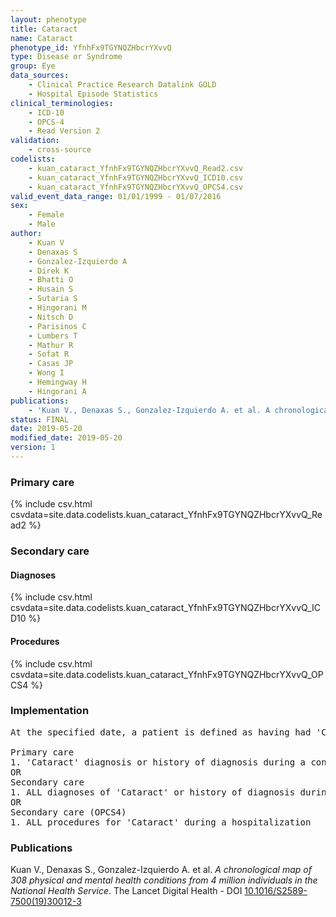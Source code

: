 ```yaml
---
layout: phenotype
title: Cataract
name: Cataract
phenotype_id: YfnhFx9TGYNQZHbcrYXvvQ 
type: Disease or Syndrome
group: Eye
data_sources: 
    - Clinical Practice Research Datalink GOLD
    - Hospital Episode Statistics
clinical_terminologies: 
    - ICD-10
    - OPCS-4
    - Read Version 2
validation: 
    - cross-source
codelists: 
    - kuan_cataract_YfnhFx9TGYNQZHbcrYXvvQ_Read2.csv
    - kuan_cataract_YfnhFx9TGYNQZHbcrYXvvQ_ICD10.csv
    - kuan_cataract_YfnhFx9TGYNQZHbcrYXvvQ_OPCS4.csv
valid_event_data_range: 01/01/1999 - 01/07/2016
sex: 
    - Female
    - Male
author: 
    - Kuan V
    - Denaxas S
    - Gonzalez-Izquierdo A
    - Direk K
    - Bhatti O
    - Husain S
    - Sutaria S
    - Hingorani M
    - Nitsch D
    - Parisinos C
    - Lumbers T
    - Mathur R
    - Sofat R
    - Casas JP
    - Wong I
    - Hemingway H
    - Hingorani A
publications: 
    - 'Kuan V., Denaxas S., Gonzalez-Izquierdo A. et al. A chronological map of 308 physical and mental health conditions from 4 million individuals in the National Health Service. The Lancet Digital Health - DOI: 10.1016/S2589-7500(19)30012-3' 
status: FINAL
date: 2019-05-20
modified_date: 2019-05-20
version: 1
---
```

### Primary care 
{% include csv.html csvdata=site.data.codelists.kuan_cataract_YfnhFx9TGYNQZHbcrYXvvQ_Read2 %}
### Secondary care 
#### Diagnoses 
{% include csv.html csvdata=site.data.codelists.kuan_cataract_YfnhFx9TGYNQZHbcrYXvvQ_ICD10 %}
#### Procedures 
{% include csv.html csvdata=site.data.codelists.kuan_cataract_YfnhFx9TGYNQZHbcrYXvvQ_OPCS4 %}
### Implementation 
<pre>At the specified date, a patient is defined as having had 'Cataract' IF they meet the criteria for any of the following on or before the specified date. The earliest date on which the individual meets any of the following criteria on or before the specified date is defined as the first event date:

Primary care
1. 'Cataract' diagnosis or history of diagnosis during a consultation 
OR
Secondary care
1. ALL diagnoses of 'Cataract' or history of diagnosis during a hospitalization
OR
Secondary care (OPCS4)
1. ALL procedures for 'Cataract' during a hospitalization</pre> 
 
### Publications 
Kuan V., Denaxas S., Gonzalez-Izquierdo A. et al. _A chronological map of 308 physical and mental health conditions from 4 million individuals in the National Health Service_. The Lancet Digital Health - DOI <a href='https://www.thelancet.com/journals/landig/article/PIIS2589-7500(19)30012-3/fulltext'>10.1016/S2589-7500(19)30012-3</a>